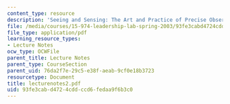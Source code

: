 ```yaml
---
content_type: resource
description: 'Seeing and Sensing: The Art and Practice of Precise Observation'
file: /media/courses/15-974-leadership-lab-spring-2003/93fe3cabd4724cddccd6fedaa9f6b3c0_lecturenotes2.pdf
file_type: application/pdf
learning_resource_types:
- Lecture Notes
ocw_type: OCWFile
parent_title: Lecture Notes
parent_type: CourseSection
parent_uid: 76da2f7e-29c5-e38f-aeab-9cf0e18b3723
resourcetype: Document
title: lecturenotes2.pdf
uid: 93fe3cab-d472-4cdd-ccd6-fedaa9f6b3c0
---
```

